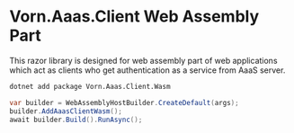 # Vorn.Aaas.Client Web Assembly Part
‍‍‍‍‍This razor library is designed for web assembly part of web applications which act as clients who get authentication as a service from AaaS server.
```bash
dotnet add package Vorn.Aaas.Client.Wasm
```
```csharp
var builder = WebAssemblyHostBuilder.CreateDefault(args);
builder.AddAaasClientWasm();
await builder.Build().RunAsync();
```
